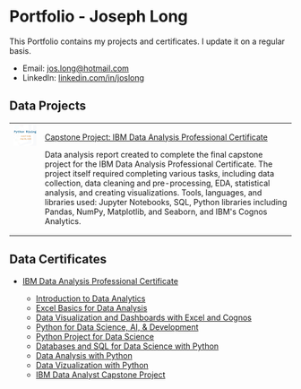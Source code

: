 <h1>Portfolio - Joseph Long</h1>
<p>This Portfolio contains my projects and certificates. I update it on a regular basis.</p>
<p>
  <ul>
    <li>Email: <a href="mailto: jos.long@hotmail.com">jos.long@hotmail.com</a></li>
    <li>LinkedIn: <a href="http://www.linkedin.com/in/joslong" target="_blank">linkedin.com/in/joslong</a></li>
  </ul>
</p>
             
<h2>Data Projects</h2>
<table>
  <!--<tr>
    <td valign="top">
      <img src="https://github.com/jos-long/Portfolio/blob/main/michael-d-2cDIzRnVq0Q-unsplash_2018.jpg" width="350" alt="High Rise Buildings by Michael D on Unsplash">
    </td>
    <td valign="top">
      <p><a href="https://github.com/jos-long/Climate-Exploration-Project">Climate Exploration Project</a></p>
      <p>[Two or three sentences max!] The objective of this is project is to... I compared various models... which resulted in a [quantifiable result].</p>
    </td>
  </tr>-->
  <tr>
    <td valign="top">
      <a href="https://github.com/jos-long/Portfolio/blob/main/imb_data_an_cert_capstone_story.pdf"><img src="https://github.com/jos-long/images/blob/main/ibm_data_analysis_pro_cert_capstone_03.jpg" width="350" alt="IBM Data Analyst Professional Certificate"></a>
    </td>
    <td valign="top">
      <p><a href="https://github.com/jos-long/Portfolio/blob/main/imb_data_an_cert_capstone_story.pdf">Capstone Project: IBM Data Analysis Professional Certificate</a></p>
      <p>Data analysis report created to complete the final capstone project for the IBM Data Analysis Professional Certificate.  The project itself required completing various tasks, including data collection, data cleaning and pre-processing, EDA, statistical analysis, and creating visualizations.  Tools, languages, and libraries used: Jupyter Notebooks, SQL, Python libraries including Pandas, NumPy, Matplotlib, and Seaborn, and IBM's Cognos Analytics.</p>
    </td>
  </tr>
</table>  

<h2>Data Certificates</h2>
<p>
  <ul>
    <li>
      <a href="https://github.com/jos-long/certificates_and_badges/blob/main/Certificate%2C%20Coursera%2C%20IBM%20Data%20analytist.pdf">IBM Data Analysis Professional Certificate</a>
    </li>
    <ul>
      <li><a href="https://github.com/jos-long/certificates_and_badges/blob/main/Certificate%2C%20Coursera%2C%20Data%20analytics%2C%2001%2C%20Intro%20to%20data%20analytics.pdf">Introduction to Data Analytics</a></li>
      <li><a href="https://github.com/jos-long/certificates_and_badges/blob/main/Certificate%2C%20Coursera%2C%20Data%20analytics%2C%2002%2C%20Excel%20basics%20for%20data%20analysis.pdf">Excel Basics for Data Analysis</a></li>
      <li><a href="https://github.com/jos-long/certificates_and_badges/blob/main/Certificate%2C%20Coursera%2C%20Data%20analytics%2C%2003%2C%20Data%20visualization%20and%20dashboard%20with%20excel%20and%20cognos%20analytics.pdf">Data Visualization and Dashboards with Excel and Cognos</a></li>
      <li><a href="https://github.com/jos-long/certificates_and_badges/blob/main/Certificate%2C%20Coursera%2C%20Data%20analytics%2C%2004%2C%20Python%20for%20data%20analysis%2C%20AI%2C%20and%20development.pdf">Python for Data Science, AI, & Development</a></li>
      <li><a href="https://github.com/jos-long/certificates_and_badges/blob/main/Certificate%2C%20Coursera%2C%20Data%20analytics%2C%2005%2C%20Python%20project%20for%20data%20science.pdf">Python Project for Data Science</a></li>
      <li><a href="https://github.com/jos-long/certificates_and_badges/blob/main/Certificate%2C%20Coursera%2C%20Data%20analytics%2C%2006%2C%20Databases%20and%20sql%20for%20data%20science%20with%20python.pdf">Databases and SQL for Data Science with Python</a></li>
      <li><a href="https://github.com/jos-long/certificates_and_badges/blob/main/Certificate%2C%20Coursera%2C%20Data%20analytics%2C%2007%2C%20Data%20analysis%20with%20python.pdf">Data Analysis with Python</a></li>
      <li><a href="https://github.com/jos-long/certificates_and_badges/blob/main/Certificate%2C%20Coursera%2C%20Data%20analytics%2C%2008%2C%20Data%20visualization%20with%20python.pdf">Data Vizualization with Python</a></li>
      <li><a href="https://github.com/jos-long/certificates_and_badges/blob/main/Certificate%2C%20Coursera%2C%20Data%20analytics%2C%2009%2C%20Capstone%20project.pdf">IBM Data Analyst Capstone Project</a></li>
  </ul>
</p>

<!--
Photo by <a href="https://unsplash.com/@alienaperture?utm_content=creditCopyText&utm_medium=referral&utm_source=unsplash">Michael D</a> on <a href="https://unsplash.com/photos/high-rise-buildings-2cDIzRnVq0Q?utm_content=creditCopyText&utm_medium=referral&utm_source=unsplash">Unsplash</a>
-->

</table>
